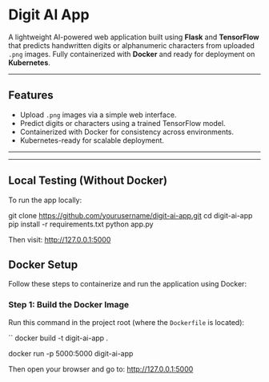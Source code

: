 # Digit AI App

A lightweight AI-powered web application built using **Flask** and **TensorFlow** that predicts handwritten digits or alphanumeric characters from uploaded `.png` images. Fully containerized with **Docker** and ready for deployment on **Kubernetes**.

---

## Features

- Upload `.png` images via a simple web interface.
- Predict digits or characters using a trained TensorFlow model.
- Containerized with Docker for consistency across environments.
- Kubernetes-ready for scalable deployment.

---

---

## Local Testing (Without Docker)

To run the app locally:

git clone https://github.com/yourusername/digit-ai-app.git
cd digit-ai-app
pip install -r requirements.txt
python app.py

Then visit: http://127.0.0.1:5000

## Docker Setup

Follow these steps to containerize and run the application using Docker:

### Step 1: Build the Docker Image

Run this command in the project root (where the `Dockerfile` is located):

``
docker build -t digit-ai-app .

docker run -p 5000:5000 digit-ai-app

Then open your browser and go to:
http://127.0.0.1:5000


